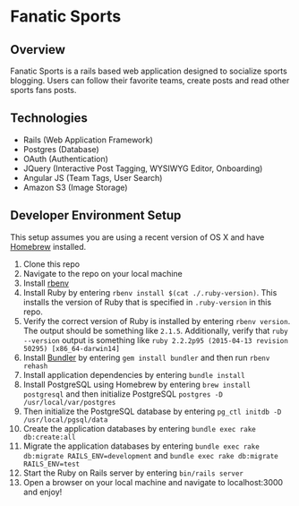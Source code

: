 # Fanatic Sports

## Overview

Fanatic Sports is a rails based web application designed to socialize sports blogging. Users can follow their favorite teams, create posts and read other sports fans posts.

## Technologies
* Rails (Web Application Framework)
* Postgres (Database)
* OAuth (Authentication)
* JQuery (Interactive Post Tagging, WYSIWYG Editor, Onboarding)
* Angular JS (Team Tags, User Search)
* Amazon S3 (Image Storage)

## Developer Environment Setup

This setup assumes you are using a recent version of OS X and have [Homebrew](http://brew.sh/) installed.

1. Clone this repo
2. Navigate to the repo on your local machine
3. Install [rbenv](https://github.com/sstephenson/rbenv)
4. Install Ruby by entering `rbenv install $(cat ./.ruby-version)`. This installs the version of Ruby that is specified in `.ruby-version` in this repo.
5. Verify the correct version of Ruby is installed by entering `rbenv version`. The output should be something like `2.1.5`. Additionally, verify that `ruby --version` output is something like `ruby 2.2.2p95 (2015-04-13 revision 50295) [x86_64-darwin14]`
6. Install [Bundler](http://bundler.io/) by entering `gem install bundler` and then run `rbenv rehash`
7. Install application dependencies by entering `bundle install`
8. Install PostgreSQL using Homebrew by entering `brew install postgresql` and then initialize PostgreSQL `postgres -D /usr/local/var/postgres`
9. Then initialize the PostgreSQL database by entering `pg_ctl initdb -D /usr/local/pgsql/data`
10. Create the application databases by entering `bundle exec rake db:create:all`
11. Migrate the application databases by entering `bundle exec rake db:migrate RAILS_ENV=development` and `bundle exec rake db:migrate RAILS_ENV=test`
12. Start the Ruby on Rails server by entering `bin/rails server`
13. Open a browser on your local machine and navigate to localhost:3000 and enjoy!
